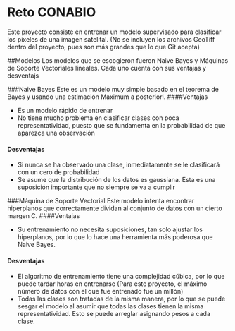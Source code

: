 # Reto CONABIO
Este proyecto consiste en entrenar un modelo supervisado para clasificar los pixeles de una imagen satelital.
(No se incluyen los archivos GeoTiff dentro del proyecto, pues son más grandes que lo que Git acepta)

##Modelos
Los modelos que se escogieron fueron Naive Bayes y Máquinas de Soporte Vectoriales lineales. Cada uno cuenta con sus ventajas y desventajs

###Naive Bayes
Este es un modelo muy simple basado en el teorema de Bayes y usando una estimación Maximum a posteriori.
####Ventajas
* Es un modelo rápido de entrenar
* No tiene mucho problema en clasificar clases con poca representatividad, puesto que se fundamenta en la probabilidad de que aparezca una observación
#### Desventajas
* Si nunca se ha observado una clase, inmediatamente se le clasificará con un cero de probabilidad
* Se asume que la distribución de los datos es gaussiana. Esta es una suposición importante que no siempre se va a cumplir

###Máquina de Soporte Vectorial
Este modelo intenta encontrar hiperplanos que correctamente dividan al conjunto de datos con un cierto margen C.
####Ventajas
* Su entrenamiento no necesita suposiciones, tan solo ajustar los hiperplanos, por lo que lo hace una herramienta más poderosa que Naive Bayes.
#### Desventajas
* El algoritmo de entrenamiento tiene una complejidad cúbica, por lo que puede tardar horas en entrenarse (Para este proyecto, el máximo número de datos con el que fue entrenado fue un millón)
* Todas las clases son tratadas de la misma manera, por lo que se puede sesgar el modelo al asumir que todas las clases tienen la misma representatividad. Esto se puede arreglar asignando pesos a cada clase.

